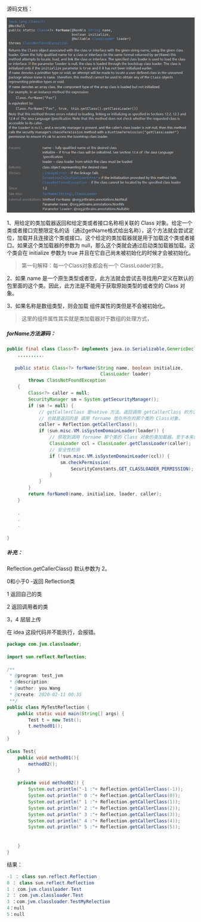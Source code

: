 源码文档：

![1605883332363](1605883332363.png)

1、用给定的类加载器返回和给定类或者接口名称相关联的 Class 对象。给定一个类或者接口完整限定名的话（通过getName格式给出名称），这个方法就会尝试定位，加载并且连接这个类或接口。这个给定的类加载器就是用于加载这个类或者接口。如果这个类加载器的参数为 null，那么这个类就会通过启动类加载器加载。这个类会在 initialize 参数为 true 并且在它自己尚未被初始化的时候才会被初始化。

> 第一句解释：每一个Class对象都会有一个 ClassLoader对象。



2、如果 name 是一个原生类型或者空，此方法就会尝试去寻找用户定义在默认的包里面的这个类。因此，此方法是不能用于获取原始类型的或者空的 Class 对象。



3、如果名称是数组类型，则会加载 组件属性的类但是不会被初始化。

> 这里的组件属性其实就是类加载器对于数组的处理方式，



##### forName方法源码：

```java
public final class Class<T> implements java.io.Serializable,GenericDeclaration,Type, AnnotatedElement {
    ..........
    
   public static Class<?> forName(String name, boolean initialize,
                                   ClassLoader loader)
        throws ClassNotFoundException
    {
        Class<?> caller = null;
        SecurityManager sm = System.getSecurityManager();
        if (sm != null) {
            // getCallerClass 是native 方法，返回调用 getCallerClass 的方法调用者的类
            // 也就是返回的是 调用 forname 放在所在的那个类的 Class对象。
            caller = Reflection.getCallerClass();
            if (sun.misc.VM.isSystemDomainLoader(loader)) {
                // 获取到调用 forname 那个类的 Class 对象的类加载器。至于本来就是父类加载器加载
                ClassLoader ccl = ClassLoader.getClassLoader(caller);
                // 安全性检测
                if (!sun.misc.VM.isSystemDomainLoader(ccl)) {
                    sm.checkPermission(
                        SecurityConstants.GET_CLASSLOADER_PERMISSION);
                }
            }
        }
        return forName0(name, initialize, loader, caller);
    }
    
    .
    .
    .
        
}
```



##### 补充：

Reflection.getCallerClass()  默认参数为 2。

0和小于0 -返回 Reflection类

1  返回自己的类

2 返回调用者的类

3，4 层层上传

在 idea 这段代码并不能执行，会报错。

```java
package com.jvm.classloader;

import sun.reflect.Reflection;

/**
 * @program: test_jvm
 * @description:
 * @author: you.Wang
 * @create: 2020-02-11 00:35
 **/
public class MyTestReflection {
    public static void main(String[] args) {
        Test t = new Test();
        t.method01(); 
    }
}

class Test{
    public void method01(){
        method02();
    }

    private void method02() {
        System.out.println("-1 :"+ Reflection.getCallerClass(-1));
        System.out.println(" 0 :"+ Reflection.getCallerClass(0));
        System.out.println(" 1 :"+ Reflection.getCallerClass(1));
        System.out.println(" 2 :"+ Reflection.getCallerClass(2));
        System.out.println(" 3 :"+ Reflection.getCallerClass(3));
        System.out.println(" 4 :"+ Reflection.getCallerClass(4));
        System.out.println(" 5 :"+ Reflection.getCallerClass(5));
        
        
    }
}

```

结果：

```java
-1 ： class sun.reflect.Reflection
0 ： class sun.reflect.Reflection
1 : com.jvm.classloader.Test
2 ： com.jvm.classloader.Test
3 ：com.jvm.classloader.TestMyRelection
4：null
5：null
```



